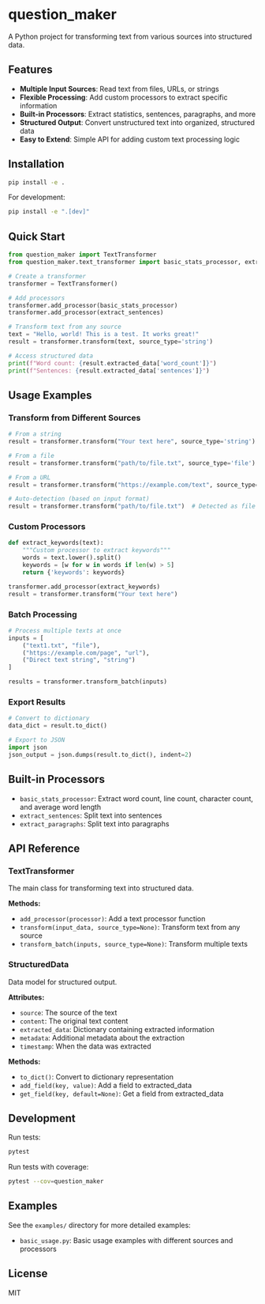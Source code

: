 # question_maker

A Python project for transforming text from various sources into structured data.

## Features

- **Multiple Input Sources**: Read text from files, URLs, or strings
- **Flexible Processing**: Add custom processors to extract specific information
- **Built-in Processors**: Extract statistics, sentences, paragraphs, and more
- **Structured Output**: Convert unstructured text into organized, structured data
- **Easy to Extend**: Simple API for adding custom text processing logic

## Installation

```bash
pip install -e .
```

For development:
```bash
pip install -e ".[dev]"
```

## Quick Start

```python
from question_maker import TextTransformer
from question_maker.text_transformer import basic_stats_processor, extract_sentences

# Create a transformer
transformer = TextTransformer()

# Add processors
transformer.add_processor(basic_stats_processor)
transformer.add_processor(extract_sentences)

# Transform text from any source
text = "Hello, world! This is a test. It works great!"
result = transformer.transform(text, source_type='string')

# Access structured data
print(f"Word count: {result.extracted_data['word_count']}")
print(f"Sentences: {result.extracted_data['sentences']}")
```

## Usage Examples

### Transform from Different Sources

```python
# From a string
result = transformer.transform("Your text here", source_type='string')

# From a file
result = transformer.transform("path/to/file.txt", source_type='file')

# From a URL
result = transformer.transform("https://example.com/text", source_type='url')

# Auto-detection (based on input format)
result = transformer.transform("path/to/file.txt")  # Detected as file
```

### Custom Processors

```python
def extract_keywords(text):
    """Custom processor to extract keywords"""
    words = text.lower().split()
    keywords = [w for w in words if len(w) > 5]
    return {'keywords': keywords}

transformer.add_processor(extract_keywords)
result = transformer.transform("Your text here")
```

### Batch Processing

```python
# Process multiple texts at once
inputs = [
    ("text1.txt", "file"),
    ("https://example.com/page", "url"),
    ("Direct text string", "string")
]

results = transformer.transform_batch(inputs)
```

### Export Results

```python
# Convert to dictionary
data_dict = result.to_dict()

# Export to JSON
import json
json_output = json.dumps(result.to_dict(), indent=2)
```

## Built-in Processors

- `basic_stats_processor`: Extract word count, line count, character count, and average word length
- `extract_sentences`: Split text into sentences
- `extract_paragraphs`: Split text into paragraphs

## API Reference

### TextTransformer

The main class for transforming text into structured data.

**Methods:**
- `add_processor(processor)`: Add a text processor function
- `transform(input_data, source_type=None)`: Transform text from any source
- `transform_batch(inputs, source_type=None)`: Transform multiple texts

### StructuredData

Data model for structured output.

**Attributes:**
- `source`: The source of the text
- `content`: The original text content
- `extracted_data`: Dictionary containing extracted information
- `metadata`: Additional metadata about the extraction
- `timestamp`: When the data was extracted

**Methods:**
- `to_dict()`: Convert to dictionary representation
- `add_field(key, value)`: Add a field to extracted_data
- `get_field(key, default=None)`: Get a field from extracted_data

## Development

Run tests:
```bash
pytest
```

Run tests with coverage:
```bash
pytest --cov=question_maker
```

## Examples

See the `examples/` directory for more detailed examples:
- `basic_usage.py`: Basic usage examples with different sources and processors

## License

MIT